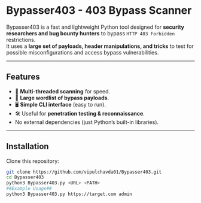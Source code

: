 # Bypasser403 - 403 Bypass Scanner

Bypasser403 is a fast and lightweight Python tool designed for **security researchers and bug bounty hunters** to bypass `HTTP 403 Forbidden` restrictions.  
It uses a **large set of payloads, header manipulations, and tricks** to test for possible misconfigurations and access bypass vulnerabilities.

---

## Features
- 🚀 **Multi-threaded scanning** for speed.
- 🔑 **Large wordlist of bypass payloads**.
- 🖥️ **Simple CLI interface** (easy to run).
- 🛠️ Useful for **penetration testing & reconnaissance**.
- No external dependencies (just Python’s built-in libraries).

---

## Installation

Clone this repository:
```bash
git clone https://github.com/vipulchavda01/Bypasser403.git
cd Bypasser403 
python3 Bypasser403.py <URL> <PATH>
##Example Usage##
python3 Bypasser403.py https://target.com admin

